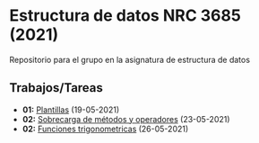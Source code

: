 # Estructura de datos NRC 3685 (2021)

Repositorio para el grupo en la asignatura de estructura de datos

## Trabajos/Tareas

- **01:** [Plantillas](https://github.com/whitedev93/ESPE_2021_NRC_3251/tree/main/workshops/19052021_templates) (19-05-2021)
- **02:** [Sobrecarga de métodos y operadores](https://github.com/whitedev93/ESPE_2021_NRC_3251/tree/main/workshops/23052021_overloading) (23-05-2021)
- **02:** [Funciones trigonometricas](https://github.com/whitedev93/ESPE_2021_NRC_3685/tree/main/workshops/26052021_math_functions) (26-05-2021)

